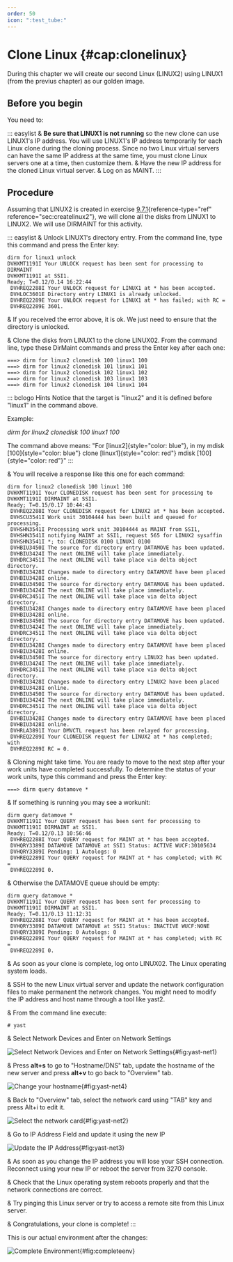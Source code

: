 ```yaml
---
order: 50
icon: ":test_tube:"
---
```

# Clone Linux {#cap:clonelinux}

During this chapter we will create our second Linux (LINUX2) using
LINUX1 (from the previus chapter) as our golden image.

## Before you begin

You need to:

::: easylist
& **Be sure that LINUX1 is not running** so the new clone can use
LINUX1's IP address. You will use LINUX1's IP address temporarily for
each Linux clone during the cloning process. Since no two Linux virtual
servers can have the same IP address at the same time, you must clone
Linux servers one at a time, then customize them. & Have the new IP
address for the cloned Linux virtual server. & Log on as MAINT.
:::

## Procedure

Assuming that LINUX2 is created in exercise
[9.7.1](#sec:createlinux2){reference-type="ref"
reference="sec:createlinux2"}, we will clone all the disks from LINUX1
to LINUX2. We will use DIRMAINT for this activity.

::: easylist
& Unlock LINUX1's directory entry. From the command line, type this
command and press the Enter key:

```
dirm for linux1 unlock
DVHXMT1191I Your UNLOCK request has been sent for processing to DIRMAINT
DVHXMT1191I at SSI1.
Ready; T=0.12/0.14 16:22:44
 DVHREQ2288I Your UNLOCK request for LINUX1 at * has been accepted.
 DVHLOC3601E Directory entry LINUX1 is already unlocked.
 DVHREQ2289E Your UNLOCK request for LINUX1 at * has failed; with RC =
 DVHREQ2289E 3601.
```

& If you received the error above, it is ok. We just need to ensure that
the directory is unlocked.

& Clone the disks from LINUX1 to the clone LINUX02. From the command
line, type these DirMaint commands and press the Enter key after each
one:

```
===> dirm for linux2 clonedisk 100 linux1 100
===> dirm for linux2 clonedisk 101 linux1 101
===> dirm for linux2 clonedisk 102 linux1 102
===> dirm for linux2 clonedisk 103 linux1 103
===> dirm for linux2 clonedisk 104 linux1 104
```

::: bclogo
Hints Notice that the target is "linux2" and it is defined before
"linux1" in the command above.

Example:

*dirm for linux2 clonedisk 100 linux1 100*

The command above means: "For [linux2]{style="color: blue"}, in my mdisk
[100]{style="color: blue"} clone [linux1]{style="color: red"} mdisk
[100]{style="color: red"}"
:::

& You will receive a response like this one for each command:

```
dirm for linux2 clonedisk 100 linux1 100
DVHXMT1191I Your CLONEDISK request has been sent for processing to
DVHXMT1191I DIRMAINT at SSI1.
Ready; T=0.15/0.17 10:44:43
 DVHREQ2288I Your CLONEDISK request for LINUX2 at * has been accepted.
 DVHSCU3541I Work unit 30104444 has been built and queued for processing.
 DVHSHN3541I Processing work unit 30104444 as MAINT from SSI1,
 DVHSHN3541I notifying MAINT at SSI1, request 565 for LINUX2 sysaffin
 DVHSHN3541I *; to: CLONEDISK 0100 LINUX1 0100
 DVHBIU3450I The source for directory entry DATAMOVE has been updated.
 DVHBIU3424I The next ONLINE will take place immediately.
 DVHDRC3451I The next ONLINE will take place via delta object directory.
 DVHBIU3428I Changes made to directory entry DATAMOVE have been placed
 DVHBIU3428I online.
 DVHBIU3450I The source for directory entry DATAMOVE has been updated.
 DVHBIU3424I The next ONLINE will take place immediately.
 DVHDRC3451I The next ONLINE will take place via delta object directory.
 DVHBIU3428I Changes made to directory entry DATAMOVE have been placed
 DVHBIU3428I online.
 DVHBIU3450I The source for directory entry DATAMOVE has been updated.
 DVHBIU3424I The next ONLINE will take place immediately.
 DVHDRC3451I The next ONLINE will take place via delta object directory.
 DVHBIU3428I Changes made to directory entry DATAMOVE have been placed
 DVHBIU3428I online.
 DVHBIU3450I The source for directory entry LINUX2 has been updated.
 DVHBIU3424I The next ONLINE will take place immediately.
 DVHDRC3451I The next ONLINE will take place via delta object directory.
 DVHBIU3428I Changes made to directory entry LINUX2 have been placed
 DVHBIU3428I online.
 DVHBIU3450I The source for directory entry DATAMOVE has been updated.
 DVHBIU3424I The next ONLINE will take place immediately.
 DVHDRC3451I The next ONLINE will take place via delta object directory.
 DVHBIU3428I Changes made to directory entry DATAMOVE have been placed
 DVHBIU3428I online.
 DVHRLA3891I Your DMVCTL request has been relayed for processing.
 DVHREQ2289I Your CLONEDISK request for LINUX2 at * has completed; with
 DVHREQ2289I RC = 0.
```

& Cloning might take time. You are ready to move to the next step after
your work units have completed successfully. To determine the status of
your work units, type this command and press the Enter key:

```
===> dirm query datamove *
```

& If something is running you may see a workunit:

```
dirm query datamove *
DVHXMT1191I Your QUERY request has been sent for processing to
DVHXMT1191I DIRMAINT at SSI1.
Ready; T=0.12/0.13 10:56:46
 DVHREQ2288I Your QUERY request for MAINT at * has been accepted.
 DVHQRY3389I DATAMOVE DATAMOVE at SSI1 Status: ACTIVE WUCF:30105634
 DVHQRY3389I Pending: 1 Autologs: 0
 DVHREQ2289I Your QUERY request for MAINT at * has completed; with RC =
 DVHREQ2289I 0.
```

& Otherwise the DATAMOVE queue should be empty:

```
dirm query datamove *
DVHXMT1191I Your QUERY request has been sent for processing to
DVHXMT1191I DIRMAINT at SSI1.
Ready; T=0.11/0.13 11:12:31
 DVHREQ2288I Your QUERY request for MAINT at * has been accepted.
 DVHQRY3389I DATAMOVE DATAMOVE at SSI1 Status: INACTIVE WUCF:NONE
 DVHQRY3389I Pending: 0 Autologs: 0
 DVHREQ2289I Your QUERY request for MAINT at * has completed; with RC =
 DVHREQ2289I 0.
```

& As soon as your clone is complete, log onto LINUX02. The Linux
operating system loads.

& SSH to the new Linux virtual server and update the network
configuration files to make permanent the network changes. You might
need to modify the IP address and host name through a tool like yast2.

& From the command line execute:

```
# yast 
```

& Select Network Devices and Enter on Network Settings

![Select Network Devices and Enter on Network
Settings](/imgs/yast-net1.png){#fig:yast-net1}

& Press **alt+s** to go to "Hostname/DNS" tab, update the hostname of
the new server and press **alt+v** to go back to "Overview" tab.

![Change your hostname](/imgs/yast-net4.png){#fig:yast-net4}

& Back to "Overview" tab, select the network card using \"TAB\" key and
press Alt+i to edit it.

![Select the network card](/imgs/yast-net2.png){#fig:yast-net2}

& Go to IP Address Field and update it using the new IP

![Update the IP Address](/imgs/yast-net3.png){#fig:yast-net3}

& As soon as you change the IP address you will lose your SSH
connection. Reconnect using your new IP or reboot the server from 3270
console.

& Check that the Linux operating system reboots properly and that the
network connections are correct.

& Try pinging this Linux server or try to access a remote site from this
Linux server.

& Congratulations, your clone is complete!
:::

This is our actual environment after the changes:

![Complete Environment](/imgs/workshop-linux.png){#fig:completeenv}
